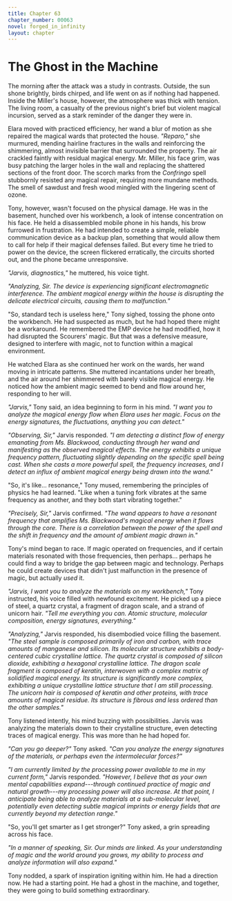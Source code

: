 ```yaml
---
title: Chapter 63
chapter_number: 00063
novel: forged_in_infinity
layout: chapter
---
```


# **The Ghost in the Machine**

The morning after the attack was a study in contrasts. Outside, the sun
shone brightly, birds chirped, and life went on as if nothing had
happened. Inside the Miller's house, however, the atmosphere was thick
with tension. The living room, a casualty of the previous night's brief
but violent magical incursion, served as a stark reminder of the danger
they were in.

Elara moved with practiced efficiency, her wand a blur of motion as she
repaired the magical wards that protected the house. *"Reparo,"* she
murmured, mending hairline fractures in the walls and reinforcing the
shimmering, almost invisible barrier that surrounded the property. The
air crackled faintly with residual magical energy. Mr. Miller, his face
grim, was busy patching the larger holes in the wall and replacing the
shattered sections of the front door. The scorch marks from the
*Confringo* spell stubbornly resisted any magical repair, requiring more
mundane methods. The smell of sawdust and fresh wood mingled with the
lingering scent of ozone.

Tony, however, wasn't focused on the physical damage. He was in the
basement, hunched over his workbench, a look of intense concentration on
his face. He held a disassembled mobile phone in his hands, his brow
furrowed in frustration. He had intended to create a simple, reliable
communication device as a backup plan, something that would allow them
to call for help if their magical defenses failed. But every time he
tried to power on the device, the screen flickered erratically, the
circuits shorted out, and the phone became unresponsive.

*"Jarvis, diagnostics,"* he muttered, his voice tight.

*"Analyzing, Sir. The device is experiencing significant electromagnetic
interference. The ambient magical energy within the house is disrupting
the delicate electrical circuits, causing them to malfunction."*

"So, standard tech is useless here," Tony sighed, tossing the phone onto
the workbench. He had suspected as much, but he had hoped there might be
a workaround. He remembered the EMP device he had modified, how it had
disrupted the Scourers' magic. But that was a defensive measure,
designed to interfere with magic, not to function within a magical
environment.

He watched Elara as she continued her work on the wards, her wand moving
in intricate patterns. She muttered incantations under her breath, and
the air around her shimmered with barely visible magical energy. He
noticed how the ambient magic seemed to bend and flow around her,
responding to her will.

*"Jarvis,"* Tony said, an idea beginning to form in his mind. *"I want
you to analyze the magical energy flow when Elara uses her magic. Focus
on the energy signatures, the fluctuations, anything you can detect."*

*"Observing, Sir,"* Jarvis responded. *"I am detecting a distinct flow
of energy emanating from Ms. Blackwood, conducting through her wand and
manifesting as the observed magical effects. The energy exhibits a
unique frequency pattern, fluctuating slightly depending on the specific
spell being cast. When she casts a more powerful spell, the frequency
increases, and I detect an influx of ambient magical energy being drawn
into the wand."*

"So, it's like... resonance," Tony mused, remembering the principles of
physics he had learned. "Like when a tuning fork vibrates at the same
frequency as another, and they both start vibrating together."

*"Precisely, Sir,"* Jarvis confirmed. *"The wand appears to have a
resonant frequency that amplifies Ms. Blackwood's magical energy when it
flows through the core. There is a correlation between the power of the
spell and the shift in frequency and the amount of ambient magic drawn
in."*

Tony's mind began to race. If magic operated on frequencies, and if
certain materials resonated with those frequencies, then perhaps...
perhaps he could find a way to bridge the gap between magic and
technology. Perhaps he could create devices that didn't just malfunction
in the presence of magic, but actually *used* it.

*"Jarvis, I want you to analyze the materials on my workbench,"* Tony
instructed, his voice filled with newfound excitement. He picked up a
piece of steel, a quartz crystal, a fragment of dragon scale, and a
strand of unicorn hair. *"Tell me everything you can. Atomic structure,
molecular composition, energy signatures, everything."*

*"Analyzing,"* Jarvis responded, his disembodied voice filling the
basement. *"The steel sample is composed primarily of iron and carbon,
with trace amounts of manganese and silicon. Its molecular structure
exhibits a body-centered cubic crystalline lattice. The quartz crystal
is composed of silicon dioxide, exhibiting a hexagonal crystalline
lattice. The dragon scale fragment is composed of keratin, interwoven
with a complex matrix of solidified magical energy. Its structure is
significantly more complex, exhibiting a unique crystalline lattice
structure that I am still processing. The unicorn hair is composed of
keratin and other proteins, with trace amounts of magical residue. Its
structure is fibrous and less ordered than the other samples."*

Tony listened intently, his mind buzzing with possibilities. Jarvis was
analyzing the materials down to their crystalline structure, even
detecting traces of magical energy. This was more than he had hoped for.

*"Can you go deeper?"* Tony asked. *"Can you analyze the energy
signatures of the materials, or perhaps even the intermolecular
forces?"*

*"I am currently limited by the processing power available to me in my
current form,"* Jarvis responded. *"However, I believe that as your own
mental capabilities expand---through continued practice of magic and
natural growth---my processing power will also increase. At that point,
I anticipate being able to analyze materials at a sub-molecular level,
potentially even detecting subtle magical imprints or energy fields that
are currently beyond my detection range."*

"So, you'll get smarter as I get stronger?" Tony asked, a grin spreading
across his face.

*"In a manner of speaking, Sir. Our minds are linked. As your
understanding of magic and the world around you grows, my ability to
process and analyze information will also expand."*

Tony nodded, a spark of inspiration igniting within him. He had a
direction now. He had a starting point. He had a ghost in the machine,
and together, they were going to build something extraordinary.
